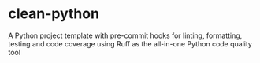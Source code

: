 # clean-python

A Python project template with pre-commit hooks for linting, formatting, testing and code coverage using Ruff as the all-in-one Python code quality tool

